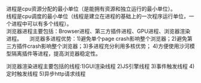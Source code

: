 进程是cpu资源分配的最小单位（是能拥有资源和独立运行的最小单位）。    
线程是cpu调度的最小单位（线程是建立在进程的基础上的一次程序运行单位，一个进程中可以有多个线程）。    
浏览器进程主要包括：Browser进程、第三方插件进程、GPU进程、浏览器渲染进程。    
浏览器多进程优势：1)避免单个page crash影响整个浏览器；2)避免第三方插件crash影响整个浏览器；3)多进程充分利用多核优势；
4)方便使用沙河模型隔离插件等进程，提高浏览器稳定性。    

浏览器渲染进程主要包括的线程:1)GUI渲染线程 2)JS引擎线程 3)事件触发线程 4)定时触发线程 5)异步http请求线程

